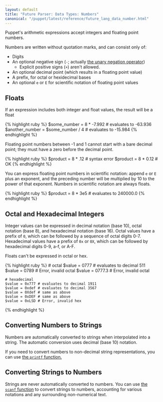 ```yaml
---
layout: default
title: "Future Parser: Data Types: Numbers"
canonical: "/puppet/latest/reference/future_lang_data_number.html"
---
```




Puppet's arithmetic expressions accept integers and floating point numbers.

Numbers are written without quotation marks, and can consist only of:

* Digits
* An optional negative sign (`-`; actually [the unary negation operator](./future_lang_expressions.html#subtraction-and-negation))
    * Explicit positive signs (`+`) aren't allowed.
* An optional decimal point (which results in a floating point value)
* A prefix, for octal or hexidecimal bases
* An optional `e` or `E` for scientific notation of floating point values

## Floats

If an expression includes both integer and float values, the result will be a float

{% highlight ruby %}
    $some_number = 8 * -7.992           # evaluates to -63.936
    $another_number = $some_number / 4  # evaluates to -15.984
{% endhighlight %}

Floating point numbers between -1 and 1 cannot start with a bare decimal point; they must have a zero before the decimal point.

{% highlight ruby %}
    $product = 8 * .12 # syntax error
    $product = 8 * 0.12 # OK
{% endhighlight %}

You can express floating point numbers in scientific notation: append `e` or `E` plus an exponent, and the preceding number will be multiplied by 10 to the power of that exponent. Numbers in scientific notation are always floats.

{% highlight ruby %}
    $product = 8 * 3e5  # evaluates to 240000.0
{% endhighlight %}

## Octal and Hexadecimal Integers

Integer values can be expressed in decimal notation (base 10), octal notation (base 8), and hexadecimal notation (base 16). Octal values have a prefix of `0`, which can be followed by a sequence of octal digits 0-7. Hexadecimal values have a prefix of `0x` or `0X`, which can be followed by hexadecimal digits 0-9, a-f, or A-F.

Floats can't be expressed in octal or hex.

{% highlight ruby %}
    # octal
    $value = 0777   # evaluates to decimal 511
    $value = 0789   # Error, invalid octal
    $value = 0777.3 # Error, invalid octal

    # hexadecimal
    $value = 0x777 # evaluates to decimal 1911
    $value = 0xdef # evaluates to decimal 3567
    $value = 0Xdef # same as above
    $value = 0xDEF # same as above
    $value = 0xLSD # Error, invalid hex
{% endhighlight %}

## Converting Numbers to Strings

Numbers are automatically converted to strings when interpolated into a string. The automatic conversion uses decimal (base 10) notation.

If you need to convert numbers to non-decimal string representations, you can use [the `printf` function.](/references/3.7.latest/function.html#printf)

## Converting Strings to Numbers

Strings are never automatically converted to numbers. You can use [the `scanf` function](/references/3.7.latest/function.html#scanf) to convert strings to numbers, accounting for various notations and any surrounding non-numerical text.
